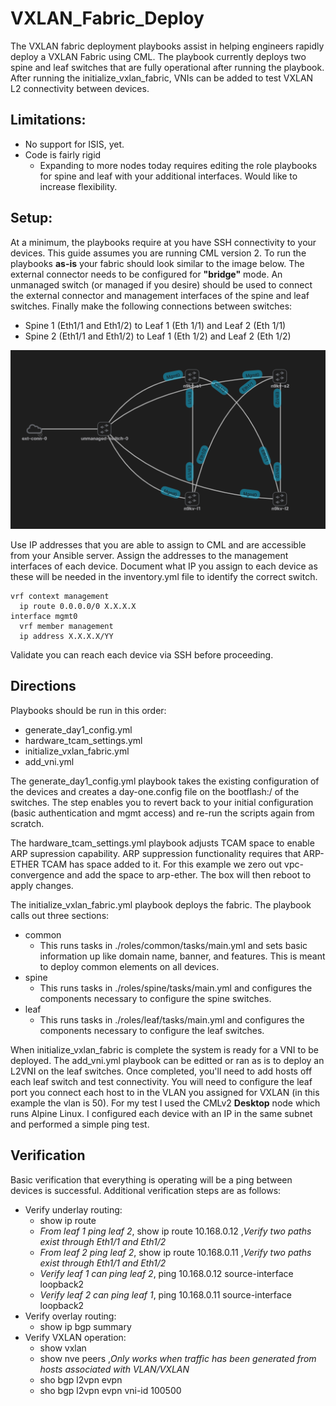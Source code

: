# VXLAN_Fabric_Deploy

The VXLAN fabric deployment playbooks assist in helping engineers rapidly deploy a VXLAN Fabric using CML.  The playbook currently deploys two spine and leaf switches that are fully operational after running the playbook.  After running the initialize_vxlan_fabric, VNIs can be added to test VXLAN L2 connectivity between devices.

## Limitations:

- No support for ISIS, yet.
- Code is fairly rigid
  -  Expanding to more nodes today requires editing the role playbooks for spine and leaf with your additional interfaces.  Would like to increase flexibility.

## Setup:

At a minimum, the playbooks require at you have SSH connectivity to your devices.  This guide assumes you are running CML version 2.  To run the playbooks **as-is** your fabric should look similar to the image below.  The external connector needs to be configured for **"bridge"** mode.  An unmanaged switch (or managed if you desire) should be used to connect the external connector and management interfaces of the spine and leaf switches.  Finally make the following connections between switches:

- Spine 1 (Eth1/1 and Eth1/2) to Leaf 1 (Eth 1/1) and Leaf 2 (Eth 1/1)
- Spine 2 (Eth1/1 and Eth1/2) to Leaf 1 (Eth 1/2) and Leaf 2 (Eth 1/2)

![VXLAN Fabric Example](simple_vxlan_fabric.png)

Use IP addresses that you are able to assign to CML and are accessible from your Ansible server.  Assign the addresses to the management interfaces of each device.  Document what IP you assign to each device as these will be needed in the inventory.yml file to identify the correct switch.

```
vrf context management
  ip route 0.0.0.0/0 X.X.X.X
interface mgmt0
  vrf member management
  ip address X.X.X.X/YY
```

Validate you can reach each device via SSH before proceeding.

## Directions

Playbooks should be run in this order:

- generate_day1_config.yml
- hardware_tcam_settings.yml
- initialize_vxlan_fabric.yml
- add_vni.yml

The generate_day1_config.yml playbook takes the existing configuration of the devices and creates a day-one.config file on the bootflash:/ of the switches.  The step enables you to revert back to your initial configuration (basic authentication and mgmt access) and re-run the scripts again from scratch.

The hardware_tcam_settings.yml playbook adjusts TCAM space to enable ARP supression capability.  ARP suppression functionality requires that ARP-ETHER TCAM has space added to it.  For this example we zero out vpc-convergence and add the space to arp-ether.  The box will then reboot to apply changes.

The initialize_vxlan_fabric.yml playbook deploys the fabric.  The playbook calls out three sections:

- common
  - This runs tasks in ./roles/common/tasks/main.yml and sets basic information up like domain name, banner, and features.  This is meant to deploy common elements on all devices.
- spine
  - This runs tasks in ./roles/spine/tasks/main.yml and configures the components necessary to configure the spine switches.
- leaf
  - This runs tasks in ./roles/leaf/tasks/main.yml and configures the components necessary to configure the leaf switches.
 
When initialize_vxlan_fabric is complete the system is ready for a VNI to be deployed.  The add_vni.yml playbook can be editted or ran as is to deploy an L2VNI on the leaf switches.  Once completed, you'll need to add hosts off each leaf switch and test connectivity.  You will need to configure the leaf port you connect each host to in the VLAN you assigned for VXLAN (in this example the vlan is 50).  For my test I used the CMLv2 **Desktop** node which runs Alpine Linux.  I configured each device with an IP in the same subnet and performed a simple ping test.

## Verification

Basic verification that everything is operating will be a ping between devices is successful.  Additional verification steps are as follows:

- Verify underlay routing:
  - show ip route
  - *From leaf 1 ping leaf 2*, show ip route 10.168.0.12 ,*Verify two paths exist through Eth1/1 and Eth1/2*
  - *From leaf 2 ping leaf 2*,  show ip route 10.168.0.11 ,*Verify two paths exist through Eth1/1 and Eth1/2*
  - *Verify leaf 1 can ping leaf 2*, ping 10.168.0.12 source-interface loopback2
  - *Verify leaf 2 can ping leaf 1*, ping 10.168.0.11 source-interface loopback2
- Verify overlay routing:
  - show ip bgp summary
- Verify VXLAN operation:
  - show vxlan
  - show nve peers ,*Only works when traffic has been generated from hosts associated with VLAN/VXLAN*
  - sho bgp l2vpn evpn
  - sho bgp l2vpn evpn vni-id 100500

